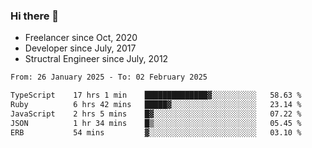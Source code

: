 ### Hi there 👋

- Freelancer since Oct, 2020
- Developer since July, 2017
- Structral Engineer since July, 2012

<!--START_SECTION:waka-->

```txt
From: 26 January 2025 - To: 02 February 2025

TypeScript    17 hrs 1 min    ██████████████▓░░░░░░░░░░   58.63 %
Ruby          6 hrs 42 mins   █████▓░░░░░░░░░░░░░░░░░░░   23.14 %
JavaScript    2 hrs 5 mins    █▓░░░░░░░░░░░░░░░░░░░░░░░   07.22 %
JSON          1 hr 34 mins    █▒░░░░░░░░░░░░░░░░░░░░░░░   05.45 %
ERB           54 mins         ▓░░░░░░░░░░░░░░░░░░░░░░░░   03.10 %
```

<!--END_SECTION:waka-->
